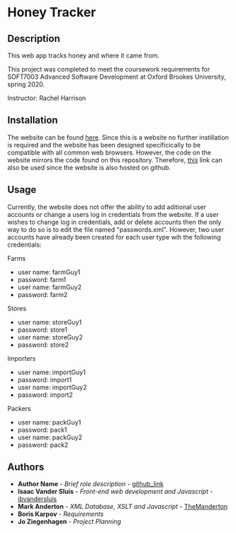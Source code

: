 # Honey Tracker

## Description
This web app tracks honey and where it came from.

This project was completed to meet the coursework requirements for SOFT7003 Advanced Software Development at Oxford Brookes University, spring 2020.

Instructor: Rachel Harrison

## Installation
The website can be found [here](http://asdbrookes.atwebpages.com/). Since this is a website no further instillation is required and the website has been designed specificically to be compatible with all common web browsers. However, the code on the website mirrors the code found on this repository. Therefore, [this](https://ibvandersluis.github.io/soft7003/) link can also be used since the website is also hosted on github.

## Usage
Currently, the website does not offer the ability to add aditional user accounts or change a users log in credentials from the website. If a user wishes to change log in credentials, add or delete accounts then the only way to do so is to edit the file named "passwords.xml". However, two user accounts have already been created for each user type wih the following credentials:

Farms
- user name: farmGuy1        
- password: farm1           
- user name: farmGuy2
- password: farm2

Stores
- user name: storeGuy1
- password: store1
- user name: storeGuy2
- password: store2
  
Importers
- user name: importGuy1
- password: import1
- user name: importGuy2
- password: import2

Packers
- user name: packGuy1
- password: pack1
- user name: packGuy2
- password: pack2

## Authors
- **Author Name** - *Brief role description* - [github_link](#)
- **Isaac Vander Sluis** - *Front-end web development and Javascript* - [ibvandersluis](https://github.com/ibvandersluis)
- **Mark Anderton** - *XML Database, XSLT and Javascript* - [TheManderton](https://github.com/themanderton)
- **Boris Karpov** - *Requirements*
- **Jo Ziegenhagen** - *Project Planning*
